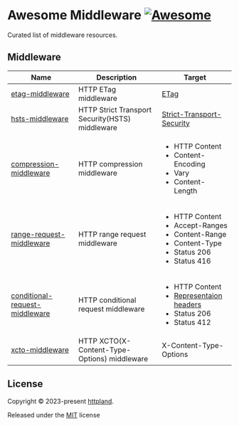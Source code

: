 # Awesome Middleware [![Awesome](https://awesome.re/badge.svg)](https://awesome.re)

Curated list of middleware resources.

## Middleware

| Name                                                                                         | Description                                     | Target                                                                                                                                                       |
| -------------------------------------------------------------------------------------------- | ----------------------------------------------- | ------------------------------------------------------------------------------------------------------------------------------------------------------------ |
| [etag-middleware](https://github.com/httpland/etag-middleware)                               | HTTP ETag middleware                            | [ETag](https://www.rfc-editor.org/rfc/rfc9110.html#section-8.8.3)                                                                                            |
| [hsts-middleware](https://github.com/httpland/hsts-middleware)                               | HTTP Strict Transport Security(HSTS) middleware | [Strict-Transport-Security](https://www.rfc-editor.org/rfc/rfc6797)                                                                                          |
| [compression-middleware](https://github.com/httpland/compression-middleware)                 | HTTP compression middleware                     | <ul><li>HTTP Content</li><li> Content-Encoding</li><li>Vary</li><li>Content-Length</li></ul>                                                                 |
| [range-request-middleware](https://github.com/httpland/range-request-middleware)             | HTTP range request middleware                   | <ul><li>HTTP Content </li><li>Accept-Ranges</li><li>Content-Range</li> <li>Content-Type</li><li>Status 206</li><li>Status 416</li> </ul>                     |
| [conditional-request-middleware](https://github.com/httpland/conditional-request-middleware) | HTTP conditional request middleware             | <ul><li>HTTP Content</li><li> [Representaion headers](https://www.rfc-editor.org/rfc/rfc9110.html#section-8)</li><li>Status 206</li><li>Status 412</li></ul> |
| [xcto-middleware](https://github.com/httpland/xcto-middleware)                               | HTTP XCTO(X-Content-Type-Options) middleware    | X-Content-Type-Options                                                                                                                                       |

## License

Copyright © 2023-present [httpland](https://github.com/httpland).

Released under the [MIT](./LICENSE) license
